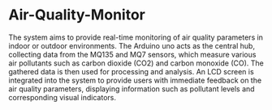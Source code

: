 # Air-Quality-Monitor
The system aims to provide real-time monitoring of air quality parameters in indoor or outdoor environments.
The Arduino uno acts as the central hub, collecting data from the MQ135 and MQ7 sensors, which measure various air pollutants such as carbon dioxide (CO2) and carbon monoxide (CO).
The gathered data is then used for processing and analysis. 
An LCD screen is integrated into the system to provide users with immediate feedback on the air quality parameters, displaying information such as pollutant levels and corresponding visual indicators. 
